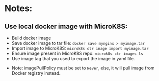 # Notes:
## Use local docker image with MicroK8S:
- Build docker image
- Save docker image to tar file: `docker save mynginx > myimage.tar`
- Import image to MicroK8S: `microk8s ctr image import myimage.tar` 
- Ensure image present in MicroK8S repo: `microk8s ctr images ls`
- Use image tag that you used to export the image in yaml file.

* Note: imagePullPolicy must be set to `Never`, else, it will pull image from Docker registry instead.